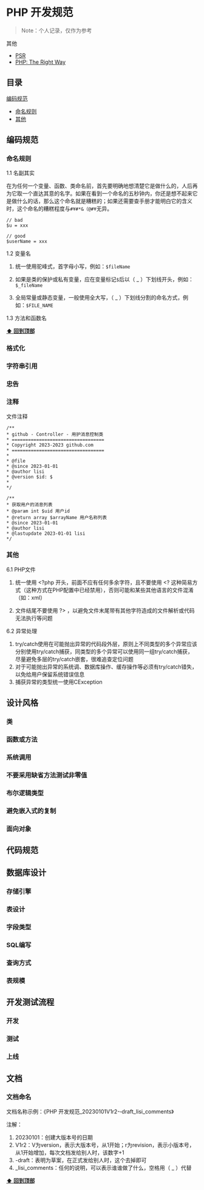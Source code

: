 # PHP 开发规范



> Note：个人记录，仅作为参考



其他

- [PSR](https://www.php-fig.org/psr/)
- [PHP: The Right Way](https://phptherightway.com/)



## 目录

[编码规范](#编码规范)

- [命名规则](#命名规则)
- [其他](#其他)



## 编码规范

### 命名规则

1.1 名副其实

在为任何一个变量、函数、类命名前，首先要明确地想清楚它是做什么的，人后再为它取一个直达其意的名字。如果在看到一个命名的五秒钟内，你还是想不起来它是做什么的话，那么这个命名就是糟糕的；如果还需要查手册才能明白它的含义时，这个命名的糟糕程度与`#¥#*&（@#¥`无异。

```
// bad
$u = xxx

// good
$userName = xxx
```



1.2 变量名

1) 统一使用驼峰式，首字母小写，例如：`$fileName`

2) 如果是类的保护或私有变量，应在变量标记`$`后以（ _ ）下划线开头，例如：`$_fileName`
3) 全局常量或静态变量，一般使用全大写，（ _ ）下划线分割的命名方式，例如：`$FILE_NAME`



1.3 方法和函数名



**[⬆ 回到顶部](#目录)**



### 格式化



### 字符串引用



### 忠告



### 注释

文件注释

```
/**
* github - Controller - 用护消息控制类
* ==================================
* Copyright 2023-2023 github.com
* ==================================
*
* @file
* @since 2023-01-01
* @author lisi
* @version $id: $
*
*/
```



``` 
/**
* 获取用户的消息列表
* @param int $uid 用户id
* @return array $arrayName 用户名称列表
* @since 2023-01-01
* @author lisi
* @lastupdate 2023-01-01 lisi
*/
```





### 其他

6.1 PHP文件

1. 统一使用 <?php 开头，前面不应有任何多余字符，且不要使用 <? 这种简易方式（这种方式在PHP配置中已经禁用），否则可能和某些其他语言的文件混淆（如：xml）

2. 文件结尾不要使用 ?> ，以避免文件末尾带有其他字符造成的文件解析或代码无法执行等问题



6.2 异常处理

1. try/catch使用在可能抛出异常的代码段外层，原则上不同类型的多个异常应该分别使用try/catch捕获，同类型的多个异常可以使用同一组try/catch捕获，尽量避免多层的try/catch嵌套，很难追查定位问题
2. 对于可能抛出异常的系统调、数据库操作、缓存操作等必须有try/catch错失，以免给用户保留系统错误信息
3. 捕获异常的类型统一使用CException



## 设计风格

### 类



### 函数或方法



### 系统调用



### 不要采用缺省方法测试非零值



### 布尔逻辑类型



### 避免嵌入式的复制



### 面向对象



## 代码规范



## 数据库设计

### 存储引擎

### 表设计

### 字段类型



### SQL编写



### 查询方式



### 表规模



## 开发测试流程

### 开发



### 测试



### 上线



## 文档

### 文档命名

文档名称示例：《PHP 开发规范_20230101V1r2-­‐draft_lisi_comments》

注解：

1. 20230101：创建大版本号的日期
2. V1r2：V为version，表示大版本号，从1开始；r为revision，表示小版本号，从1开始增加，每次文档发给别人时，该数字+1
3. -draft：表明为草案，在正式发给别人时，这个去掉即可
4. _lisi_comments：任何的说明，可以表示谁谁做了什么，空格用（ _ ）代替



**[⬆ 回到顶部](#目录)**



